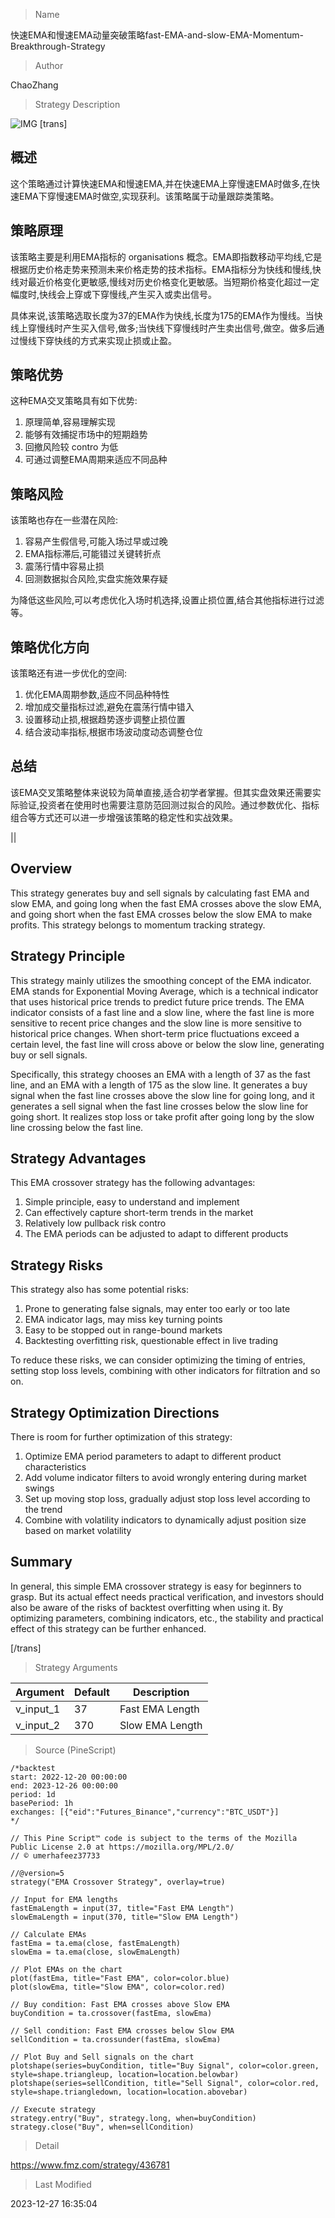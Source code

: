 
> Name

快速EMA和慢速EMA动量突破策略fast-EMA-and-slow-EMA-Momentum-Breakthrough-Strategy

> Author

ChaoZhang

> Strategy Description

![IMG](https://www.fmz.com/upload/asset/12c37e35111d4697acd.png)
[trans]

## 概述

这个策略通过计算快速EMA和慢速EMA,并在快速EMA上穿慢速EMA时做多,在快速EMA下穿慢速EMA时做空,实现获利。该策略属于动量跟踪类策略。

## 策略原理

该策略主要是利用EMA指标的 organisations 概念。EMA即指数移动平均线,它是根据历史价格走势来预测未来价格走势的技术指标。EMA指标分为快线和慢线,快线对最近价格变化更敏感,慢线对历史价格变化更敏感。当短期价格变化超过一定幅度时,快线会上穿或下穿慢线,产生买入或卖出信号。

具体来说,该策略选取长度为37的EMA作为快线,长度为175的EMA作为慢线。当快线上穿慢线时产生买入信号,做多;当快线下穿慢线时产生卖出信号,做空。做多后通过慢线下穿快线的方式来实现止损或止盈。

## 策略优势

这种EMA交叉策略具有如下优势:

1. 原理简单,容易理解实现
2. 能够有效捕捉市场中的短期趋势
3. 回撤风险较 contro 为低
4. 可通过调整EMA周期来适应不同品种

## 策略风险

该策略也存在一些潜在风险:

1. 容易产生假信号,可能入场过早或过晚
2. EMA指标滞后,可能错过关键转折点
3. 震荡行情中容易止损
4. 回测数据拟合风险,实盘实施效果存疑

为降低这些风险,可以考虑优化入场时机选择,设置止损位置,结合其他指标进行过滤等。

## 策略优化方向 

该策略还有进一步优化的空间:

1. 优化EMA周期参数,适应不同品种特性
2. 增加成交量指标过滤,避免在震荡行情中错入
3. 设置移动止损,根据趋势逐步调整止损位置
4. 结合波动率指标,根据市场波动度动态调整仓位

## 总结

该EMA交叉策略整体来说较为简单直接,适合初学者掌握。但其实盘效果还需要实际验证,投资者在使用时也需要注意防范回测过拟合的风险。通过参数优化、指标组合等方式还可以进一步增强该策略的稳定性和实战效果。

|| 

## Overview  

This strategy generates buy and sell signals by calculating fast EMA and slow EMA, and going long when the fast EMA crosses above the slow EMA, and going short when the fast EMA crosses below the slow EMA to make profits. This strategy belongs to momentum tracking strategy.  

## Strategy Principle

This strategy mainly utilizes the smoothing concept of the EMA indicator. EMA stands for Exponential Moving Average, which is a technical indicator that uses historical price trends to predict future price trends. The EMA indicator consists of a fast line and a slow line, where the fast line is more sensitive to recent price changes and the slow line is more sensitive to historical price changes. When short-term price fluctuations exceed a certain level, the fast line will cross above or below the slow line, generating buy or sell signals.   

Specifically, this strategy chooses an EMA with a length of 37 as the fast line, and an EMA with a length of 175 as the slow line. It generates a buy signal when the fast line crosses above the slow line for going long, and it generates a sell signal when the fast line crosses below the slow line for going short. It realizes stop loss or take profit after going long by the slow line crossing below the fast line.

## Strategy Advantages  

This EMA crossover strategy has the following advantages:

1. Simple principle, easy to understand and implement  
2. Can effectively capture short-term trends in the market
3. Relatively low pullback risk contro
4. The EMA periods can be adjusted to adapt to different products  

## Strategy Risks

This strategy also has some potential risks:  

1. Prone to generating false signals, may enter too early or too late  
2. EMA indicator lags, may miss key turning points
3. Easy to be stopped out in range-bound markets  
4. Backtesting overfitting risk, questionable effect in live trading   

To reduce these risks, we can consider optimizing the timing of entries, setting stop loss levels, combining with other indicators for filtration and so on.

## Strategy Optimization Directions   

There is room for further optimization of this strategy:

1. Optimize EMA period parameters to adapt to different product characteristics  
2. Add volume indicator filters to avoid wrongly entering during market swings
3. Set up moving stop loss, gradually adjust stop loss level according to the trend  
4. Combine with volatility indicators to dynamically adjust position size based on market volatility  

## Summary   

In general, this simple EMA crossover strategy is easy for beginners to grasp. But its actual effect needs practical verification, and investors should also be aware of the risks of backtest overfitting when using it. By optimizing parameters, combining indicators, etc., the stability and practical effect of this strategy can be further enhanced.

[/trans]

> Strategy Arguments



|Argument|Default|Description|
|----|----|----|
|v_input_1|37|Fast EMA Length|
|v_input_2|370|Slow EMA Length|


> Source (PineScript)

``` pinescript
/*backtest
start: 2022-12-20 00:00:00
end: 2023-12-26 00:00:00
period: 1d
basePeriod: 1h
exchanges: [{"eid":"Futures_Binance","currency":"BTC_USDT"}]
*/

// This Pine Script™ code is subject to the terms of the Mozilla Public License 2.0 at https://mozilla.org/MPL/2.0/
// © umerhafeez37733

//@version=5
strategy("EMA Crossover Strategy", overlay=true)

// Input for EMA lengths
fastEmaLength = input(37, title="Fast EMA Length")
slowEmaLength = input(370, title="Slow EMA Length")

// Calculate EMAs
fastEma = ta.ema(close, fastEmaLength)
slowEma = ta.ema(close, slowEmaLength)

// Plot EMAs on the chart
plot(fastEma, title="Fast EMA", color=color.blue)
plot(slowEma, title="Slow EMA", color=color.red)

// Buy condition: Fast EMA crosses above Slow EMA
buyCondition = ta.crossover(fastEma, slowEma)

// Sell condition: Fast EMA crosses below Slow EMA
sellCondition = ta.crossunder(fastEma, slowEma)

// Plot Buy and Sell signals on the chart
plotshape(series=buyCondition, title="Buy Signal", color=color.green, style=shape.triangleup, location=location.belowbar)
plotshape(series=sellCondition, title="Sell Signal", color=color.red, style=shape.triangledown, location=location.abovebar)

// Execute strategy
strategy.entry("Buy", strategy.long, when=buyCondition)
strategy.close("Buy", when=sellCondition)

```

> Detail

https://www.fmz.com/strategy/436781

> Last Modified

2023-12-27 16:35:04
